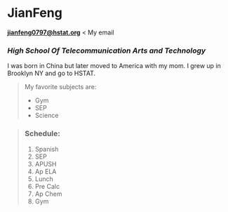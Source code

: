  # JianFeng #
 
[**jianfeng0797@hstat.org**](mail.google.com)  < My email

 ### _High School Of Telecommunication Arts and Technology_ ###
 
I was born in China but later moved to America with my mom. I grew up in Brooklyn NY and go to HSTAT. 
> My favorite subjects are:
> * Gym
> * SEP
> * Science


> ### Schedule: ###
>    1. Spanish
>    2. SEP
>    3. APUSH
>    4. Ap ELA
>    5. Lunch
>    6. Pre Calc
>    7. Ap Chem
>    8. Gym
    
